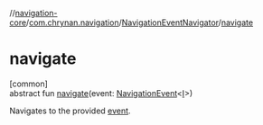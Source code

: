 //[navigation-core](../../../index.md)/[com.chrynan.navigation](../index.md)/[NavigationEventNavigator](index.md)/[navigate](navigate.md)

# navigate

[common]\
abstract fun [navigate](navigate.md)(event: [NavigationEvent](../-navigation-event/index.md)&lt;[I](index.md)&gt;)

Navigates to the provided [event](navigate.md).
